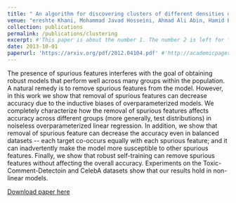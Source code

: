 ```yaml
---
title: " An algorithm for discovering clusters of different densities or shapes in noisy data sets"
venue: "ereshte Khani, Mohammad Javad Hosseini, Ahmad Ali Abin, Hamid Beigy. ACM Symposium on Applied Computing (ACM-SAC)"
collection: publications
permalink: /publications/clustering
excerpt: #'This paper is about the number 1. The number 2 is left for future work.'
date: 2013-10-01
paperurl: 'https://arxiv.org/pdf/2012.04104.pdf' #'http://academicpages.github.io/files/spuriousFeature.pdf'
---
```


The presence of spurious features interferes with the goal of obtaining robust models that perform well across many groups within the population. A natural remedy is to remove spurious features from the model. However, in this work we show that removal of spurious features can decrease accuracy due to the inductive biases of overparameterized models. We completely characterize how the removal of spurious features affects accuracy across different groups (more generally, test distributions) in noiseless overparameterized linear regression. In addition, we show that removal of spurious feature can decrease the accuracy even in balanced datasets -- each target co-occurs equally with each spurious feature; and it can inadvertently make the model more susceptible to other spurious features. Finally, we show that robust self-training can remove spurious features without affecting the overall accuracy. Experiments on the Toxic-Comment-Detectoin and CelebA datasets show that our results hold in non-linear models.

[Download paper here](https://arxiv.org/pdf/2012.04104.pdf)

